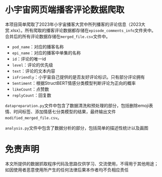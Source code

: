 # 小宇宙网页端播客评论数据爬取

本项目简单爬取了2023年小宇宙播客大赏中所列播客的评论信息（2023大赏.xlsx）。所有爬取的播客评论数据都存储在`episode_comments_info`文件夹中。合并后的所有评论数据存储在`merged_file.csv`文件中。

- `pod_name`：对应的播客名称
- `epi_name`：对应的播客中单集的名称
- `id`：评论的唯一id
- `level`：评论的优先级
- `text`：评论的文本内容
- `isFriendly`：小宇宙自己提供的是否友好评论标识。只有部分评论拥有
- `Sentiment`：根据StructBERT情感分类模型判断评论为正向的概率
- `likeCount`：点赞数
- `replyCount`：回复数

`datapreparation.py`文件中包含了数据清洗和预处理的部分，包括删除emoji表情、时间标签、添加情感七分类模型的结果，最终输出文件`modified_merged_file.csv`。

`analysis.py`文件中包含了数据分析的部分，包括简单的描述性统计以及画图

# 免责声明

本文所提供的数据抓取程序代码及思路仅供学习、交流使用，不得用于其他用途；如因使用者恶意使用所产生的任何法律后果本作者均不负相应责任